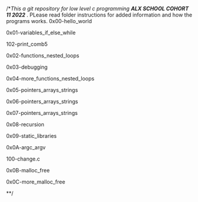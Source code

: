 /**This a git repository for low level c programming
**ALX SCHOOL COHORT 11 2022***
. PLease read folder instructions for added information and how the programs
works.
0x00-hello_world

0x01-variables_if_else_while

102-print_comb5

0x02-functions_nested_loops

0x03-debugging

0x04-more_functions_nested_loops

0x05-pointers_arrays_strings

0x06-pointers_arrays_strings

0x07-pointers_arrays_strings

0x08-recursion

0x09-static_libraries

0x0A-argc_argv

100-change.c

0x0B-malloc_free

0x0C-more_malloc_free


**/
